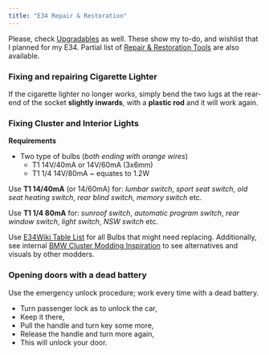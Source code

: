 ```yaml
---
title: "E34 Repair & Restoration"
---
```


Please, check [Upgradables](/upgrade-wishlist) as well. These show my to-do, and wishlist that I planned for my E34. Partial list of [Repair & Restoration Tools](/bmw/tools) are also available.

### Fixing and repairing Cigarette Lighter

If the cigarette lighter no longer works, simply bend the two lugs at the rear-end of the socket **slightly  inwards**, with a **plastic rod** and it will work again.

### Fixing Cluster and Interior Lights

**Requirements**

* Two type of bulbs (*both ending with orange wires*)
  - T1 14V/40mA or 14V/60mA (3x6mm)
  - T1 1/4 14V/80mA ~ equates to 1.2W

Use **T1 14/40mA** (or 14/60mA) for: *lumbar switch*, *sport seat switch*, *old seat heating switch*, *rear blind switch*, *memory switch* etc.

Use **T1 1/4 80mA** for: *sunroof switch*, *automatic program switch*, *rear window switch*, *light switch*, *NSW switch* etc.

Use [E34Wiki Table List](https://www.e34wiki.de/index.php/Leuchtmittel) for all Bulbs that might need replacing. Additionally, see internal [BMW Cluster Modding Inspiration](/cluster-modding-inspiration) to see alternatives and visuals by other modders.

### Opening doors with a dead battery

Use the emergency unlock procedure; work every time with a dead battery.

* Turn passenger lock as to unlock the car,
* Keep it there,
* Pull the handle and turn key some more,
* Release the handle and turn more again,
* This will unlock your door.
